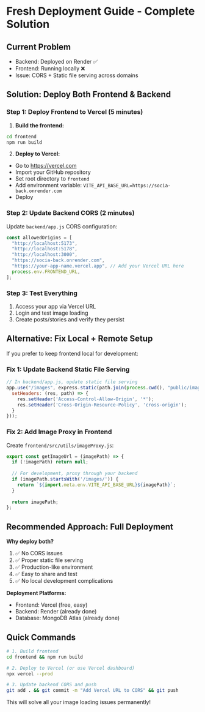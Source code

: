 # Fresh Deployment Guide - Complete Solution

## Current Problem
- Backend: Deployed on Render ✅
- Frontend: Running locally ❌
- Issue: CORS + Static file serving across domains

## Solution: Deploy Both Frontend & Backend

### Step 1: Deploy Frontend to Vercel (5 minutes)

1. **Build the frontend:**
```bash
cd frontend
npm run build
```

2. **Deploy to Vercel:**
- Go to https://vercel.com
- Import your GitHub repository
- Set root directory to `frontend`
- Add environment variable: `VITE_API_BASE_URL=https://socia-back.onrender.com`
- Deploy

### Step 2: Update Backend CORS (2 minutes)

Update `backend/app.js` CORS configuration:
```javascript
const allowedOrigins = [
  "http://localhost:5173",
  "http://localhost:5178", 
  "http://localhost:3000",
  "https://socia-back.onrender.com",
  "https://your-app-name.vercel.app", // Add your Vercel URL here
  process.env.FRONTEND_URL,
];
```

### Step 3: Test Everything

1. Access your app via Vercel URL
2. Login and test image loading
3. Create posts/stories and verify they persist

## Alternative: Fix Local + Remote Setup

If you prefer to keep frontend local for development:

### Fix 1: Update Backend Static File Serving
```javascript
// In backend/app.js, update static file serving
app.use("/images", express.static(path.join(process.cwd(), "public/images"), {
  setHeaders: (res, path) => {
    res.setHeader('Access-Control-Allow-Origin', '*');
    res.setHeader('Cross-Origin-Resource-Policy', 'cross-origin');
  }
}));
```

### Fix 2: Add Image Proxy in Frontend
Create `frontend/src/utils/imageProxy.js`:
```javascript
export const getImageUrl = (imagePath) => {
  if (!imagePath) return null;
  
  // For development, proxy through your backend
  if (imagePath.startsWith('/images/')) {
    return `${import.meta.env.VITE_API_BASE_URL}${imagePath}`;
  }
  
  return imagePath;
};
```

## Recommended Approach: Full Deployment

**Why deploy both?**
1. ✅ No CORS issues
2. ✅ Proper static file serving
3. ✅ Production-like environment
4. ✅ Easy to share and test
5. ✅ No local development complications

**Deployment Platforms:**
- Frontend: Vercel (free, easy)
- Backend: Render (already done)
- Database: MongoDB Atlas (already done)

## Quick Commands

```bash
# 1. Build frontend
cd frontend && npm run build

# 2. Deploy to Vercel (or use Vercel dashboard)
npx vercel --prod

# 3. Update backend CORS and push
git add . && git commit -m "Add Vercel URL to CORS" && git push
```

This will solve all your image loading issues permanently!